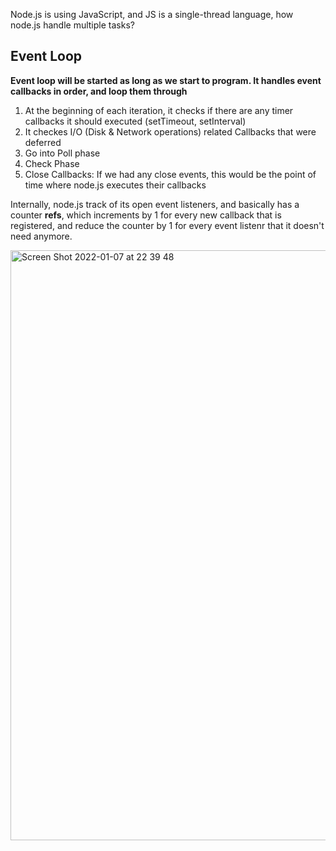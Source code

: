 Node.js is using JavaScript, and JS is a single-thread language, how node.js handle multiple tasks?

## Event Loop
**Event loop will be started as long as we start to program. It handles event callbacks in order, and loop them through**   
1. At the beginning of each iteration, it checks if there are any timer callbacks it should executed (setTimeout, setInterval)  
2. It checkes I/O (Disk & Network operations) related Callbacks that were deferred
3. Go into Poll phase
4. Check Phase
5. Close Callbacks: If we had any close events, this would be the point of time where node.js executes their callbacks


Internally, node.js track of its open event listeners, and basically has a counter **refs**, which increments by 1 for every new callback that is registered, and reduce the counter by 1 for every event listenr that it doesn't need anymore.

<img width="944" alt="Screen Shot 2022-01-07 at 22 39 48" src="https://user-images.githubusercontent.com/37787994/148633036-dfa29cd9-cc95-4ba6-9d57-2e24adb28c71.png">
